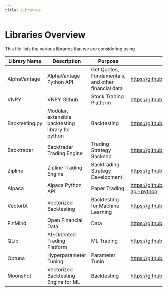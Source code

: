```yaml
---
title: Libraries 
---
```

# Libraries Overview # 
This file lists the various libraries that we are considering using

Library  Name        |            Description                |             Purpose                 |                     URL               
---------------------|---------------------------------------|-------------------------------------|---------------------------------------
AlphaVantage| AlphaVantage Python API | Get Quotes, Fundamentals, and other financial data | https://github.com/RomelTorres/alpha_vantage 
VNPY | VNPY Github | Stock Trading Platform | https://github.com/vnpy/vnpy 
Backtesting.py | Modular, extensible backtesting library for python | Backtesting | https://github.com/kernc/backtesting.py
Backtrader | Backtrader Trading Engine | Trading Strategy Backend | https://github.com/mementum/backtrader 
Zipline | Zipline Trading Engine | Backtrading, Strategy Development | https://github.com/quantopian/zipline 
Alpaca | Alpaca Python API | Paper Trading | https://github.com/alpacahq/alpaca-trade-api-python 
Vectorbt | Vectorized Backtesting | Backtesting for Machine Learning | https://github.com/polakowo/vectorbt 
FinMind | Open Financial Data | Data | https://github.com/FinMind/FinMind 
QLib | AI-Oriented Trading Platform | ML Trading | https://github.com/microsoft/qlib 
Optuna | Hyperparameter Tuning | Parameter Tunin | https://github.com/optuna/optuna 
Moonshot | Vectorized Backtesting Engine for ML | Backtesting | https://github.com/quantrocket-llc/moonshot

